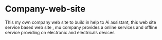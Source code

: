 # Company-web-site
This my own company web site to build in help to Ai assistant, this web site service based web site , mu company provides a online services and offline service providing on electronic and electricals devices 

